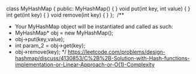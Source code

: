 class MyHashMap {
public:
MyHashMap() {
}
void put(int key, int value) {
}
int get(int key) {
}
void remove(int key) {
}
};
​
/**
* Your MyHashMap object will be instantiated and called as such:
* MyHashMap* obj = new MyHashMap();
* obj->put(key,value);
* int param_2 = obj->get(key);
* obj->remove(key);
*/
https://leetcode.com/problems/design-hashmap/discuss/4130853/C%2B%2B-Solution-with-Hash-functions-implementation-or-Linear-Approach-or-O(1)-Complexity